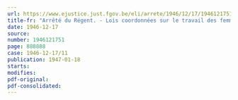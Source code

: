 ```yaml
---
url: https://www.ejustice.just.fgov.be/eli/arrete/1946/12/17/1946121751/justel
title-fr: "Arrêté du Régent. - Lois coordonnées sur le travail des femmes et des enfants. - Article 8. - Repos de nuit. - Etablissements de radiodiffusion"
date: 1946-12-17
source:
number: 1946121751
page: 888888
case: 1946-12-17/11
publication: 1947-01-18
starts:
modifies:
pdf-original:
pdf-consolidated:
---
```


